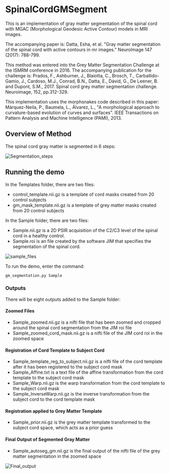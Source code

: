 # SpinalCordGMSegment

This is an implementation of gray matter segmentation of the spinal cord with MGAC (Morphological Geodesic Active Contour) models in MRI images.

The accompanying paper is:
Datta, Esha, et al. "Gray matter segmentation of the spinal cord with active contours in mr images." NeuroImage 147 (2017): 788-799.

This method was entered into the Grey Matter Segmentation Challenge at the ISMRM conference in 2016.  The accompanying publication for the challenge is:
Prados, F., Ashburner, J., Blaiotta, C., Brosch, T., Carballido-Gamio, J., Cardoso, M.J., Conrad, B.N., Datta, E., Dávid, G., De Leener, B. and Dupont, S.M., 2017. Spinal cord grey matter segmentation challenge. Neuroimage, 152, pp.312-329.

This implementation uses the morphsnakes code described in this paper:
Márquez-Neila, P., Baumela, L., Álvarez, L., "A morphological approach to curvature-based evolution of curves and surfaces". IEEE Transactions on Pattern Analysis and Machine Intelligence (PAMI), 2013.

## Overview of Method

The spinal cord gray matter is segmented in 6 steps:

![Segmentation_steps](https://www.dropbox.com/s/4r9ua00pgxeg16d/Segmentation_steps.jpg)

## Running the demo

In the Templates folder, there are two files:
* control_template.nii.gz is a template of cord masks created from 20 control subjects
* gm_mask_template.nii.gz is a template of grey matter masks created from 20 control subjects

In the Sample folder, there are two files:
* Sample.nii.gz is a 2D PSIR acquisition of the C2/C3 level of the spinal cord in a healthy control.
* Sample.roi is an file created by the software JIM that specifies the segmentation of the spinal cord.

![sample_files](https://www.dropbox.com/s/vv3tgkapbo0f20h/JIM.jpg)

To run the demo, enter the command:
```
gm_segmentation.py Sample
```

### Outputs
There will be eight outputs added to the Sample folder:

#### Zoomed Files
* Sample_zoomed.nii.gz is a nifti file that has been zoomed and cropped around the spinal cord segmentation from the JIM roi file
* Sample_zoomed_cord_mask.nii.gz is a nifti file of the JIM cord roi in the zoomed space
#### Registration of Cord Template to Subject Cord
* Sample_template_reg_to_subject.nii.gz is a nifti file of the cord template after it has been registered to the subject cord mask
* Sample_Affine.txt is a text file of the affine transformation from the cord template to the subject cord mask
* Sample_Warp.nii.gz is the warp transformation from the cord template to the subject cord mask
* Sample_InverseWarp.nii.gz is the inverse transformation from the subject cord to the cord template mask
#### Registration applied to Grey Matter Template
* Sample_prior.nii.gz is the grey matter template transformed to the subject cord space, which acts as a prior guess
#### Final Output of Segmented Gray Matter
* Sample_autoseg_gm.nii.gz is the final output of the nifti file of the grey matter segmentation in the zoomed space

![Final_output](https://www.dropbox.com/s/ff8e3s4cc2giifw/final_gm_segmentation.jpg)

